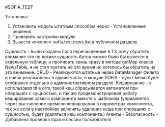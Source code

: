 #SOFIA_TEST

Установка:
1. Установить модуль штатным способом через - Установленные решения
2. Проверить настройки модуля
3. Вывести комонент sofia.test.news.list в публичном разделе

Сущность - Были созданы поля перечисленные в ТЗ, хочу обратить внимание что по логике сущность Автор можно было бы вынести в отдельную таблицу, и прописать связь сразу в методе getMap класса NewsTable, я не стал тратить на это время но хотелось бы обратить на это внимание.
CRUD - Реализуются штатные через DataManager
Фильтр и поиск реализованы в админ части, в модуле SOFIA - пункт меню будет отображен отдельно в административном разделе.
Кеширование -  я использовал ttl в orm, такой кеш сбрасывается автоматом при операциях с сущностью, и так же продемонстрировал работу кеширования самого компонента вместе с шаблоном (управляется через выставление времени кеширования в параметрах компонента, так же если в настройках включить удаление кеша при операциях с сущностью, будет удаляться кеш компонента.) 
Агенты - 
Безопасность - Добавлена проверка прав и сессии пользователя

